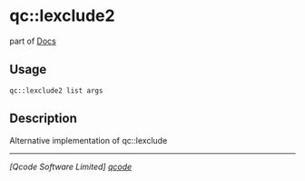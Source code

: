 qc::lexclude2
=============

part of [Docs](../index.md)

Usage
-----
`qc::lexclude2 list args`

Description
-----------
Alternative implementation of qc::lexclude

----------------------------------
*[Qcode Software Limited] [qcode]*

[qcode]: http://www.qcode.co.uk "Qcode Software"